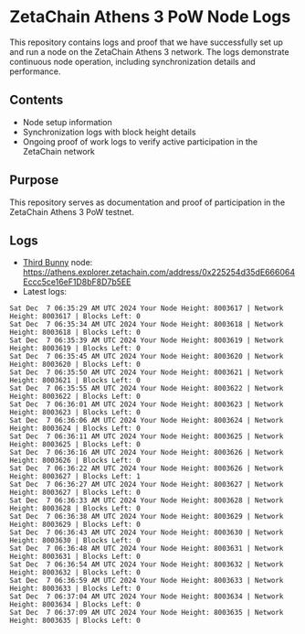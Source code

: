# ZetaChain Athens 3 PoW Node Logs
This repository contains logs and proof that we have successfully set up and run a node on the ZetaChain Athens 3 network. The logs demonstrate continuous node operation, including synchronization details and performance.

## Contents
- Node setup information
- Synchronization logs with block height details
- Ongoing proof of work logs to verify active participation in the ZetaChain network

## Purpose
This repository serves as documentation and proof of participation in the ZetaChain Athens 3 PoW testnet.

## Logs

- [Third Bunny](https://thirdbunny.xyz/) node: https://athens.explorer.zetachain.com/address/0x225254d35dE666064Eccc5ce16eF1D8bF8D7b5EE
- Latest logs:
```
Sat Dec  7 06:35:29 AM UTC 2024 Your Node Height: 8003617 | Network Height: 8003617 | Blocks Left: 0
Sat Dec  7 06:35:34 AM UTC 2024 Your Node Height: 8003618 | Network Height: 8003618 | Blocks Left: 0
Sat Dec  7 06:35:39 AM UTC 2024 Your Node Height: 8003619 | Network Height: 8003619 | Blocks Left: 0
Sat Dec  7 06:35:45 AM UTC 2024 Your Node Height: 8003620 | Network Height: 8003620 | Blocks Left: 0
Sat Dec  7 06:35:50 AM UTC 2024 Your Node Height: 8003621 | Network Height: 8003621 | Blocks Left: 0
Sat Dec  7 06:35:55 AM UTC 2024 Your Node Height: 8003622 | Network Height: 8003622 | Blocks Left: 0
Sat Dec  7 06:36:01 AM UTC 2024 Your Node Height: 8003623 | Network Height: 8003623 | Blocks Left: 0
Sat Dec  7 06:36:06 AM UTC 2024 Your Node Height: 8003624 | Network Height: 8003624 | Blocks Left: 0
Sat Dec  7 06:36:11 AM UTC 2024 Your Node Height: 8003625 | Network Height: 8003625 | Blocks Left: 0
Sat Dec  7 06:36:16 AM UTC 2024 Your Node Height: 8003626 | Network Height: 8003626 | Blocks Left: 0
Sat Dec  7 06:36:22 AM UTC 2024 Your Node Height: 8003626 | Network Height: 8003627 | Blocks Left: 1
Sat Dec  7 06:36:27 AM UTC 2024 Your Node Height: 8003627 | Network Height: 8003627 | Blocks Left: 0
Sat Dec  7 06:36:33 AM UTC 2024 Your Node Height: 8003628 | Network Height: 8003628 | Blocks Left: 0
Sat Dec  7 06:36:38 AM UTC 2024 Your Node Height: 8003629 | Network Height: 8003629 | Blocks Left: 0
Sat Dec  7 06:36:43 AM UTC 2024 Your Node Height: 8003630 | Network Height: 8003630 | Blocks Left: 0
Sat Dec  7 06:36:48 AM UTC 2024 Your Node Height: 8003631 | Network Height: 8003631 | Blocks Left: 0
Sat Dec  7 06:36:54 AM UTC 2024 Your Node Height: 8003632 | Network Height: 8003632 | Blocks Left: 0
Sat Dec  7 06:36:59 AM UTC 2024 Your Node Height: 8003633 | Network Height: 8003633 | Blocks Left: 0
Sat Dec  7 06:37:04 AM UTC 2024 Your Node Height: 8003634 | Network Height: 8003634 | Blocks Left: 0
Sat Dec  7 06:37:09 AM UTC 2024 Your Node Height: 8003635 | Network Height: 8003635 | Blocks Left: 0
```

